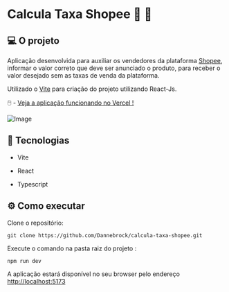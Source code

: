 # Calcula Taxa Shopee :money_with_wings: :shopping_cart: 



## 💻 O projeto

Aplicação desenvolvida para auxiliar os vendedores da plataforma  [Shopee](https://shopee.com.br/),  informar o valor correto que deve ser anunciado o produto, para receber o valor desejado sem as taxas de venda da plataforma.

Utilizado o [Vite](https://vitejs.dev/) para criação do projeto utilizando React-Js.

🖱️ - [Veja a aplicação funcionando no Vercel !](https://calcule-taxa-shopee.vercel.app/) 

 ![Image](https://www.flickr.com/photos/196139773@N08/52219820068/in/dateposted-public/) 

## :rocket: Tecnologias

- Vite

- React

- Typescript

  

## :gear: Como executar

Clone o repositório:

```
git clone https://github.com/Dannebrock/calcula-taxa-shopee.git
```

Execute o comando na pasta raiz do projeto : 

```
npm run dev 
```

A aplicação estará disponível no seu browser pelo endereço [http://localhost:5173](http://localhost:3000/)



 





